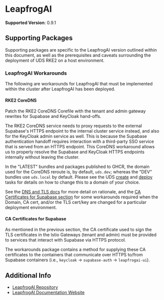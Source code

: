# LeapfrogAI

<!-- TODO: renovate setup -->
**Supported Version**: 0.9.1

## Supporting Packages

Supporting packages are specific to the LeapfrogAI version outlined within this document, as well as the prerequisites and caveats surrounding the deployment of UDS RKE2 on a host environment.

### LeapfrogAI Workarounds

The following are workarounds for LeapfrogAI that must be implemented within the cluster after LeapfrogAI has been deployed.

#### RKE2 CoreDNS

Patch the RKE2 CoreDNS Corefile with the tenant and admin gateway rewrites for Supabase and KeyCloak hand-offs.

The RKE2 CoreDNS service needs to proxy requests to the external Supabase's HTTPS endpoint to the internal cluster service instead, and also for the KeyCloak admin service as well. This is because the Supabase authentication handoff requires interaction with a third-party SSO service that is served from an HTTPS endpoint. This CoreDNS workaround allows us to properly resolve the Supabase and KeyCloak HTTPS endpoints internally without leaving the cluster.

In the "LATEST" bundles and packages published to GHCR, the domain used for the CoreDNS reroute is, by default, `uds.dev`; whereas the "DEV" bundles use `uds.local` by default. Please see the UDS [create](../tasks/create.yaml) and [deploy](../tasks/deploy.yaml) tasks for details on how to change this to a domain of your choice.

See the [DNS and TLS docs](./DNS-TLS.md) for more detail on rationale, and the [CA Certificates for Supabase section](#ca-certificates-for-supabase) for some workarounds required when the Domain, CA cert, and/or the TLS cert/key are changed for a particular deployment environment.

#### CA Certificates for Supabase

As mentioned in the previous section, the CA certificate used to sign the TLS certificates in the Istio Gateways (tenant and admin) must be provided to services that interact with Supabase via HTTPS protocol.

The workarounds package contains a method for supplying these CA certificates to the containers that communicate over HTTPS to/from Supabase containers (i.e., `keycloak` -> `supabase-auth` -> `leapfrogai-ui`).

## Additional Info

- [LeapfrogAI Repository](https://github.com/defenseunicorns/leapfrogai)
- [LeapfrogAI Documentation Website](https://docs.leapfrog.ai/docs/)
